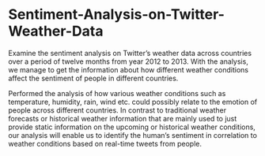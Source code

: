 # Sentiment-Analysis-on-Twitter-Weather-Data

Examine the sentiment analysis on Twitter’s weather data across countries over a period of twelve months from year 2012 to 2013. With the analysis, we manage to get the information about how different weather conditions affect the sentiment of people in different countries.

Performed the analysis of how various weather conditions such as temperature, humidity, rain, wind etc. could possibly relate to the emotion of people across different countries. In contrast to traditional weather forecasts or historical weather information that are mainly used to just provide static information on the upcoming or historical weather conditions, our analysis will enable us to identify the human’s sentiment in correlation to weather conditions based on real-time tweets from people.
